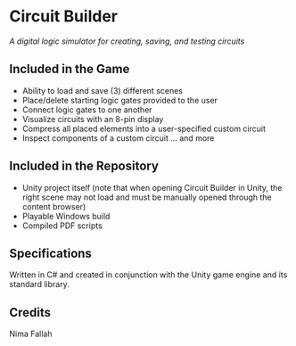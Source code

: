 # Circuit Builder
_A digital logic simulator for creating, saving, and testing circuits_

## Included in the Game
- Ability to load and save (3) different scenes
- Place/delete starting logic gates provided to the user
- Connect logic gates to one another
- Visualize circuits with an 8-pin display
- Compress all placed elements into a user-specified custom circuit
- Inspect components of a custom circuit
... and more

## Included in the Repository
- Unity project itself (note that when opening Circuit Builder in Unity, the right scene may not load and must be manually opened through the content browser)
- Playable Windows build
- Compiled PDF scripts

## Specifications
Written in C# and created in conjunction with the Unity game engine and its standard library.

## Credits
Nima Fallah
